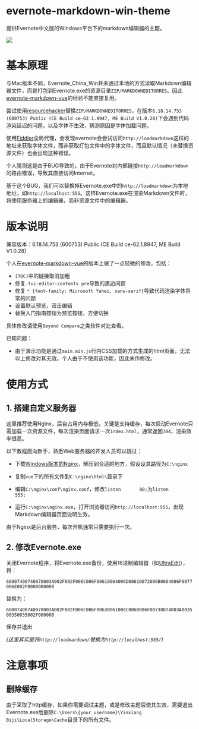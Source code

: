 # evernote-markdown-win-theme

提供Evernote中文版的Windows平台下的markdown编辑器的主题。

![](https://github.com/hyboxu/evernote-markdown-win-theme/raw/master/preview.png)

# 基本原理

与Mac版本不同，Evernote_China_Win并未通过本地的方式读取Markdown编辑器文件，而是打包到Evernote.exe的资源目录`ZIP/MARKDOWNEDITORRES`。因此[evernote-markdown-vue](https://github.com/timothyzhw/evernote-markdown-vue)的经验不能直接复用。

尝试使用[resourcehacker](http://www.angusj.com/resourcehacker/#download)替换`ZIP/MARKDOWNEDITORRES`，在版本`6.18.14.753 (600753) Public (CE Build ce-62.1.8947, ME Build V1.0.28)`下会遇到代码渲染延迟的问题，以及字体不生效，猜测原因是字体加载问题。

使用[Fiddler](https://www.telerik.com/fiddler)全局代理，会发现evernote会尝试访问`http://loadmarkdown`这样的地址来获取字体文件，而非获取打包文件中的字体文件，而且默认情况（未替换资源文件）也会出现这种错误。

个人猜测这是由于BUG导致的，由于Evernote对内部链接`http://loadmarkdown`的路由错误，导致其直接访问Internet。

基于这个BUG，我们可以替换掉Evernote.exe中的`http://loadmarkdown`为本地地址，如`http://localhost:555`。这样Evernote.exe在渲染Markdown文件时，将使用服务器上的编辑器，而非资源文件中的编辑器。

# 版本说明

兼容版本：6.18.14.753 (600753) Public (CE Build ce-62.1.8947, ME Build V1.0.28)

个人在[evernote-markdown-vue](https://github.com/timothyzhw/evernote-markdown-vue)的版本上做了一点轻微的修改，包括：

- `[TOC]`中的链接取消加粗
- 修复`.tui-editor-contents pre`导致的黑边问题
- 修复 `* {font-family: Microsoft Yahei, sans-serif}`导致代码渲染字体异常的问题
- 设置默认预览，双击编辑
- 替换入门指南按钮为预览按钮，方便切换



具体修改请使用`Beyond Compare`之类软件对比查看。

已知问题：

- 由于演示功能是通过`main.min.js`行内CSS加载的方式生成的html页面，无法以上修改对其无效。个人由于不使用该功能，因此未作修改。

# 使用方式

## 1. 搭建自定义服务器

这里推荐使用Nginx，后台占用内存极低。关键是支持缓存，每次启动Evernote只需加载一次资源文件，每次渲染页面请求一次`index.html`，通常返回`304`，渲染效率很高。

以下教程面向新手，熟悉Web服务器的开发人员可以跳过：

- 下载[Windows版本的Nginx](https://nginx.org/en/download.html)，解压到合适的地方，假设设其路径为`C:\nginx`

- 复制`vue`下的所有文件到`C:\nginx\html\`目录下
- 编辑`C:\nginx\conf\nginx.conf`，修改`listen       80;`为`listen       555;`
- 运行`C:\nginx\nginx.exe`，打开浏览器访问`http://localhost:555`，出现Markdown编辑器页面说明生效。

由于Nginx是后台服务，每次开机通常只需要执行一次。

## 2. 修改Evernote.exe

关闭Evernote程序，将Evernote.exe备份，使用16进制编辑器（如[UltraEdit](https://www.ultraedit.com/)），将：

`68007400740070003A002F002F006C006F00610064006D00610072006B0064006F0077006E002F0000000000`

替换为：

`68007400740070003A002F002F006C006F00630061006C0068006F00730074003A003500350035002F000000`

保存并退出

*(这里其实是将`http://loadmardown/`替换为`http://localhost:555/`)*

# 注意事项

## 删除缓存

由于采取了http缓存，如果你需要调试主题，或是修改主题后使其生效，需要退出Evernote.exe后删除`C:\Users\{your_username}\Yinxiang Biji\LocalStorage\Cache`目录下的所有文件。
